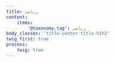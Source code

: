 ```yaml
---
title: ریاضی
content:
    items:  
        '@taxonomy.tag': ریاضی
body_classes: 'title-center title-h1h2'
twig_first: true
process:
    twig: true
---
```

